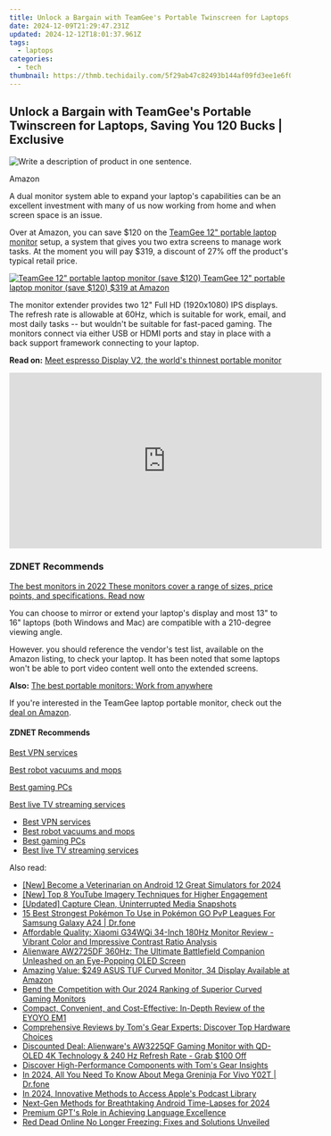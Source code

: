 ```yaml
---
title: Unlock a Bargain with TeamGee's Portable Twinscreen for Laptops, Saving You 120 Bucks | Exclusive
date: 2024-12-09T21:29:47.231Z
updated: 2024-12-12T18:01:37.961Z
tags:
  - laptops
categories:
  - tech
thumbnail: https://thmb.techidaily.com/5f29ab47c82493b144af09fd3ee1e6f095ceaed40a8d07f3a01f7431f1caf6d4.jpg
---
```


## Unlock a Bargain with TeamGee's Portable Twinscreen for Laptops, Saving You 120 Bucks | Exclusive

![Write a description of product in one sentence.](https://www.zdnet.com/a/img/resize/41247374ec9376a798a47e28bb5ad461eb030945/2022/10/26/06c3e702-8a91-4cb0-a666-7d73dc31ecb0/145.jpg?auto=webp&width=1280)

Amazon

A dual monitor system able to expand your laptop's capabilities can be an excellent investment with many of us now working from home and when screen space is an issue. 

Over at Amazon, you can save $120 on the [TeamGee 12" portable laptop monitor](https://buy.geni.us/Proxy.ashx?TSID=368250&GR%5FURL=https%3A%2F%2Fwww.amazon.com%2FTeamGee-Portable-Monitor-Display-Extender%2Fdp%2FB09NLKWDMP%3Ftag%3Dzd-buy-button-20%26ascsubtag%3D%5F%5FCOM%5FCLICK%5FID%5F%5F%7Cd7c6bb52-0fa3-4c59-82c7-6c4ba1a65405%7Cdtp&dtb=1) setup, a system that gives you two extra screens to manage work tasks. At the moment you will pay $319, a discount of 27% off the product's typical retail price. 

[![TeamGee 12" portable laptop monitor (save $120)](https://www.zdnet.com/a/img/resize/05ad29ab979c327a50ce990562603abb31eac738/2022/10/26/c84827de-f279-4266-ac1c-2a2d756f34a0/144.jpg?auto=webp&fit=crop&height=172.5&width=294) TeamGee 12" portable laptop monitor (save $120) $319 at Amazon](https://buy.geni.us/Proxy.ashx?TSID=368250&GR%5FURL=https%3A%2F%2Fwww.amazon.com%2FTeamGee-Portable-Monitor-Display-Extender%2Fdp%2FB09NLKWDMP%3Ftag%3Dzd-buy-button-20%26ascsubtag%3D%5F%5FCOM%5FCLICK%5FID%5F%5F%7Cd7c6bb52-0fa3-4c59-82c7-6c4ba1a65405%7Cdtp&dtb=1)

The monitor extender provides two 12" Full HD (1920x1080) IPS displays. The refresh rate is allowable at 60Hz, which is suitable for work, email, and most daily tasks -- but wouldn't be suitable for fast-paced gaming. The monitors connect via either USB or HDMI ports and stay in place with a back support framework connecting to your laptop. 

**Read on:** [Meet espresso Display V2, the world's thinnest portable monitor](https://www.zdnet.com/home-and-office/smart-office/meet-espresso-display-v2-the-worlds-thinnest-portable-monitor/)

<!-- affiliate ads begin -->
<iframe width="560" height="315" src="https://www.youtube.com/embed/3UyJuZYzjt0?si=W87GeyzVKVORAk7S" title="YouTube video player" frameborder="0" allow="accelerometer; autoplay; clipboard-write; encrypted-media; gyroscope; picture-in-picture; web-share" referrerpolicy="strict-origin-when-cross-origin" allowfullscreen></iframe>
<!-- affiliate ads end -->

### **ZDNET** Recommends

[The best monitors in 2022 These monitors cover a range of sizes, price points, and specifications.  Read now](https://www.zdnet.com/article/best-monitor/)

You can choose to mirror or extend your laptop's display and most 13" to 16" laptops (both Windows and Mac) are compatible with a 210-degree viewing angle. 

However. you should reference the vendor's test list, available on the Amazon listing, to check your laptop. It has been noted that some laptops won't be able to port video content well onto the extended screens. 

**Also:** [The best portable monitors: Work from anywhere](https://www.zdnet.com/article/best-portable-monitor/)

If you're interested in the TeamGee laptop portable monitor, check out the [deal on Amazon](https://buy.geni.us/Proxy.ashx?TSID=368250&GR%5FURL=https%3A%2F%2Fwww.amazon.com%2FTeamGee-Portable-Monitor-Display-Extender%2Fdp%2FB09NLKWDMP%3Ftag%3Dzd-buy-button-20%26ascsubtag%3D%5F%5FCOM%5FCLICK%5FID%5F%5F%7Cd7c6bb52-0fa3-4c59-82c7-6c4ba1a65405%7Cdtp&dtb=1). 

#### **ZDNET** Recommends

[Best VPN services](https://www.zdnet.com/article/best-vpn/ "Best VPN services")

[Best robot vacuums and mops](https://www.zdnet.com/article/best-robot-vacuum-mop/ "Best robot vacuums and mops")

[Best gaming PCs](https://www.zdnet.com/article/best-gaming-pc/ "Best gaming PCs")

[Best live TV streaming services](https://www.zdnet.com/article/best-live-tv-streaming-service/ "Best live TV streaming services")

* [Best VPN services](https://www.zdnet.com/article/best-vpn/ "Best VPN services")
* [Best robot vacuums and mops](https://www.zdnet.com/article/best-robot-vacuum-mop/ "Best robot vacuums and mops")
* [Best gaming PCs](https://www.zdnet.com/article/best-gaming-pc/ "Best gaming PCs")
* [Best live TV streaming services](https://www.zdnet.com/article/best-live-tv-streaming-service/ "Best live TV streaming services")

<ins class="adsbygoogle"
     style="display:block"
     data-ad-format="autorelaxed"
     data-ad-client="ca-pub-7571918770474297"
     data-ad-slot="1223367746"></ins>

<ins class="adsbygoogle"
     style="display:block"
     data-ad-client="ca-pub-7571918770474297"
     data-ad-slot="8358498916"
     data-ad-format="auto"
     data-full-width-responsive="true"></ins>

<span class="atpl-alsoreadstyle">Also read:</span>
<div><ul>
<li><a href="https://screen-capture.techidaily.com/new-become-a-veterinarian-on-android-12-great-simulators-for-2024/"><u>[New] Become a Veterinarian on Android 12 Great Simulators for 2024</u></a></li>
<li><a href="https://facebook-video-share.techidaily.com/new-top-8-youtube-imagery-techniques-for-higher-engagement/"><u>[New] Top 8 YouTube Imagery Techniques for Higher Engagement</u></a></li>
<li><a href="https://fox-info.techidaily.com/updated-capture-clean-uninterrupted-media-snapshots/"><u>[Updated] Capture Clean, Uninterrupted Media Snapshots</u></a></li>
<li><a href="https://android-pokemon-go.techidaily.com/15-best-strongest-pokemon-to-use-in-pokemon-go-pvp-leagues-for-samsung-galaxy-a24-drfone-by-drfone-virtual-android/"><u>15 Best Strongest Pokémon To Use in Pokémon GO PvP Leagues For Samsung Galaxy A24 | Dr.fone</u></a></li>
<li><a href="https://hardware-reviews.techidaily.com/affordable-quality-xiaomi-g34wqi-34-inch-180hz-monitor-review-vibrant-color-and-impressive-contrast-ratio-analysis/"><u>Affordable Quality: Xiaomi G34WQi 34-Inch 180Hz Monitor Review - Vibrant Color and Impressive Contrast Ratio Analysis</u></a></li>
<li><a href="https://hardware-reviews.techidaily.com/alienware-aw2725df-360hz-the-ultimate-battlefield-companion-unleashed-on-an-eye-popping-oled-screen/"><u>Alienware AW2725DF 360Hz: The Ultimate Battlefield Companion Unleashed on an Eye-Popping OLED Screen</u></a></li>
<li><a href="https://hardware-reviews.techidaily.com/amazing-value-249-asus-tuf-curved-monitor-34-display-available-at-amazon/"><u>Amazing Value: $249 ASUS TUF Curved Monitor, 34 Display Available at Amazon</u></a></li>
<li><a href="https://hardware-reviews.techidaily.com/bend-the-competition-with-our-2024-ranking-of-superior-curved-gaming-monitors/"><u>Bend the Competition with Our 2024 Ranking of Superior Curved Gaming Monitors</u></a></li>
<li><a href="https://hardware-reviews.techidaily.com/compact-convenient-and-cost-effective-in-depth-review-of-the-eyoyo-em1/"><u>Compact, Convenient, and Cost-Effective: In-Depth Review of the EYOYO EM1</u></a></li>
<li><a href="https://hardware-reviews.techidaily.com/comprehensive-reviews-by-toms-gear-experts-discover-top-hardware-choices/"><u>Comprehensive Reviews by Tom's Gear Experts: Discover Top Hardware Choices</u></a></li>
<li><a href="https://hardware-reviews.techidaily.com/discounted-deal-alienwares-aw3225qf-gaming-monitor-with-qd-oled-4k-technology-and-240-hz-refresh-rate-grab-100-off/"><u>Discounted Deal: Alienware's AW3225QF Gaming Monitor with QD-OLED 4K Technology & 240 Hz Refresh Rate - Grab $100 Off</u></a></li>
<li><a href="https://hardware-reviews.techidaily.com/discover-high-performance-components-with-toms-gear-insights/"><u>Discover High-Performance Components with Tom's Gear Insights</u></a></li>
<li><a href="https://change-location.techidaily.com/in-2024-all-you-need-to-know-about-mega-greninja-for-vivo-y02t-drfone-by-drfone-virtual-android/"><u>In 2024, All You Need To Know About Mega Greninja For Vivo Y02T | Dr.fone</u></a></li>
<li><a href="https://some-knowledge.techidaily.com/in-2024-innovative-methods-to-access-apples-podcast-library/"><u>In 2024, Innovative Methods to Access Apple's Podcast Library</u></a></li>
<li><a href="https://extra-approaches.techidaily.com/next-gen-methods-for-breathtaking-android-time-lapses-for-2024/"><u>Next-Gen Methods for Breathtaking Android Time-Lapses for 2024</u></a></li>
<li><a href="https://tech-revival.techidaily.com/premium-gpts-role-in-achieving-language-excellence/"><u>Premium GPT's Role in Achieving Language Excellence</u></a></li>
<li><a href="https://win-answers.techidaily.com/red-dead-online-no-longer-freezing-fixes-and-solutions-unveiled/"><u>Red Dead Online No Longer Freezing: Fixes and Solutions Unveiled</u></a></li>
</ul></div>

